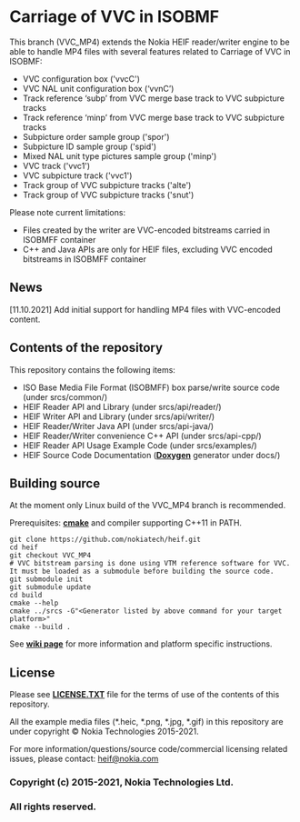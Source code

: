 # Carriage of VVC in ISOBMF

This branch (VVC_MP4) extends the Nokia HEIF reader/writer engine to be able to handle MP4 files with several features related to Carriage of VVC in ISOBMF:

* VVC configuration box ('vvcC')
* VVC NAL unit configuration box (‘vvnC’)
* Track reference ‘subp’ from VVC merge base track to VVC subpicture tracks
* Track reference ‘minp’ from VVC merge base track to VVC subpicture tracks
* Subpicture order sample group ('spor')
* Subpicture ID sample group ('spid')
* Mixed NAL unit type pictures sample group ('minp')
* VVC track ('vvc1')
* VVC subpicture track ('vvc1')
* Track group of VVC subpicture tracks ('alte')
* Track group of VVC subpicture tracks ('snut')

Please note current limitations:

* Files created by the writer are VVC-encoded bitstreams carried in ISOBMFF container
* C++ and Java APIs are only for HEIF files, excluding VVC encoded bitstreams in ISOBMFF container

## News

[11.10.2021] Add initial support for handling MP4 files with VVC-encoded content.

## Contents of the repository

This repository contains the following items:

* ISO Base Media File Format (ISOBMFF) box parse/write source code (under srcs/common/)
* HEIF Reader API and Library (under srcs/api/reader/)
* HEIF Writer API and Library (under srcs/api/writer/)
* HEIF Reader/Writer Java API (under srcs/api-java/)
* HEIF Reader/Writer convenience C++ API (under srcs/api-cpp/)
* HEIF Reader API Usage Example Code (under srcs/examples/)
* HEIF Source Code Documentation (**[Doxygen](http://www.stack.nl/~dimitri/doxygen/)** generator under docs/)

## Building source

At the moment only Linux build of the VVC_MP4 branch is recommended.

Prerequisites: **[cmake](https://cmake.org/)** and compiler supporting C++11 in PATH.

```
git clone https://github.com/nokiatech/heif.git
cd heif
git checkout VVC_MP4
# VVC bitstream parsing is done using VTM reference software for VVC. It must be loaded as a submodule before building the source code.
git submodule init
git submodule update
cd build
cmake --help
cmake ../srcs -G"<Generator listed by above command for your target platform>"
cmake --build .
```

See **[wiki page](https://github.com/nokiatech/heif/wiki/I.-How-to-build-HEIF-Source-Code)** for more information and platform specific instructions.

## License

Please see **[LICENSE.TXT](https://github.com/nokiatech/heif/blob/master/LICENSE.TXT)** file for the terms of use of the contents of this repository.

All the example media files (*.heic, *.png, *.jpg, *.gif) in this repository are under copyright © Nokia Technologies 2015-2021.

For more information/questions/source code/commercial licensing related issues, please contact: <heif@nokia.com>

### **Copyright (c) 2015-2021, Nokia Technologies Ltd.**

### **All rights reserved.**
